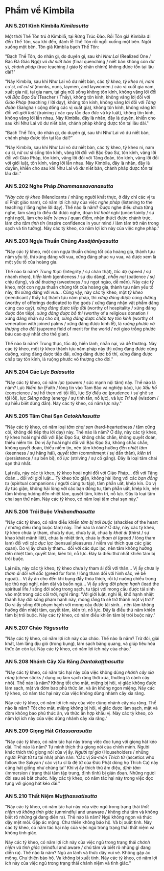 # Phẩm về Kimbila

### AN 5.201 Kinh Kimbila  *Kimilasutta*

Một thời Thế Tôn trú ở Kimbilā, tại Rừng Trúc Đào.
Rồi Tôn giả Kimbila đi đến Thế Tôn, sau khi đến, đảnh lễ Thế Tôn rồi ngồi xuống một bên. Ngồi xuống một bên, Tôn giả Kimbila bạch Thế Tôn:

"Bạch Thế Tôn, do nhân gì, do duyên gì, sau khi *Như Lai* (Realized One / Bậc Đã Giác Ngộ) *vô dư niết bàn* (final quenching / niết bàn không còn dư y), *chánh pháp* (true teaching / giáo lý chân chính) không được tồn tại lâu dài?"

"Này Kimbila, sau khi Như Lai vô dư niết bàn, các *tỳ kheo, tỳ kheo ni, nam cư sĩ, nữ cư sĩ* (monks, nuns, laymen, and laywomen / các vị xuất gia nam, xuất gia nữ, tại gia nam, tại gia nữ) sống không tôn kính, không vâng lời đối với *Bậc Đạo Sư* (Teacher / Thầy), không tôn kính, không vâng lời đối với *Giáo Pháp* (teaching / lời dạy), không tôn kính, không vâng lời đối với *Tăng đoàn* (Saṅgha / cộng đồng các vị xuất gia), không tôn kính, không vâng lời đối với *giới luật* (training / các quy tắc đạo đức và kỷ luật), không tôn kính, không vâng lời lẫn nhau. Này Kimbila, đây là nhân, đây là duyên, khiến cho sau khi Như Lai vô dư niết bàn, chánh pháp không được tồn tại lâu dài."

"Bạch Thế Tôn, do nhân gì, do duyên gì, sau khi Như Lai vô dư niết bàn, chánh pháp được tồn tại lâu dài?"

"Này Kimbila, sau khi Như Lai vô dư niết bàn, các tỳ kheo, tỳ kheo ni, nam cư sĩ, nữ cư sĩ sống tôn kính, vâng lời đối với Bậc Đạo Sư, tôn kính, vâng lời đối với Giáo Pháp, tôn kính, vâng lời đối với Tăng đoàn, tôn kính, vâng lời đối với giới luật, tôn kính, vâng lời lẫn nhau. Này Kimbila, đây là nhân, đây là duyên, khiến cho sau khi Như Lai vô dư niết bàn, chánh pháp được tồn tại lâu dài."

<!--pg-->
### AN 5.202 Nghe Pháp  *Dhammassavanasutta*

"*Này các tỳ kheo* (Mendicants / những người khất thực, ở đây chỉ các vị tu sĩ Phật giáo nam), có năm lợi ích này của việc *nghe pháp* (listening to the teaching / lắng nghe lời dạy). Thế nào là năm? Được nghe điều chưa từng nghe, làm sáng tỏ điều đã được nghe, đoạn trừ *hoài nghi* (uncertainty / sự nghi ngờ), làm cho *kiến* (views / quan điểm, nhận thức) được chánh trực, làm cho *tâm tịnh tín* (inspire confidence in your mind / làm tâm trở nên trong sạch và tin tưởng). Này các tỳ kheo, có năm lợi ích này của việc nghe pháp."

<!--pg-->
### AN 5.203 Ngựa Thuần Chủng  *Assājānīyasutta*

"Này các tỳ kheo, một con ngựa thuần chủng tốt của hoàng gia, thành tựu năm yếu tố, thì xứng đáng với vua, xứng đáng phục vụ vua, và được xem là một yếu tố của hoàng gia.

Thế nào là năm? *Trung thực* (Integrity / sự chân thật), *tốc độ* (speed / sự nhanh nhẹn), *hiền lành* (gentleness / sự dịu dàng), *nhẫn nại* (patience / sự chịu đựng), và *dễ thương* (sweetness / sự ngọt ngào, dễ mến). Này các tỳ kheo, một con ngựa thuần chủng tốt của hoàng gia, thành tựu năm yếu tố này, thì xứng đáng với vua... Cũng vậy, này các tỳ kheo, một *tỳ kheo* (mendicant / thầy tu) thành tựu năm pháp, thì *xứng đáng được cúng dường* (worthy of offerings dedicated to the gods / xứng đáng nhận vật phẩm dâng cúng cao quý), *xứng đáng được tiếp đãi* (worthy of hospitality / xứng đáng được đón tiếp), *xứng đáng được bố thí* (worthy of a religious donation / xứng đáng nhận sự cho đi), *xứng đáng được chắp tay tôn kính* (worthy of veneration with joined palms / xứng đáng được kính lễ), là *ruộng phước vô thượng cho đời* (supreme field of merit for the world / nơi gieo trồng phước báu cao quý nhất cho thế gian).

Thế nào là năm? Trung thực, tốc độ, hiền lành, nhẫn nại, và dễ thương. Này các tỳ kheo, một tỳ kheo thành tựu năm pháp này thì xứng đáng được cúng dường, xứng đáng được tiếp đãi, xứng đáng được bố thí, xứng đáng được chắp tay tôn kính, là ruộng phước vô thượng cho đời."

<!--pg-->
### AN 5.204 Các Lực  *Balasutta*

"Này các tỳ kheo, có năm *lực* (powers / sức mạnh nội tâm) này. Thế nào là năm? Lực *Niềm tin* (Faith / lòng tin vào Tam Bảo và nghiệp báo), lực *Xấu hổ* (conscience / sự hổ thẹn với tội lỗi), lực *Sợ điều ác* (prudence / sự ghê sợ tội lỗi), lực *Siêng năng* (energy / sự tinh tấn, nỗ lực), và lực *Trí tuệ* (wisdom / sự hiểu biết đúng đắn). Này các tỳ kheo, có năm lực này."

<!--pg-->
### AN 5.205 Tâm Chai Sạn  *Cetokhilasutta*

"Này các tỳ kheo, có năm loại *tâm chai sạn* (hard-heartedness / tâm cứng cỏi, không dễ tiếp thu lời dạy) này. Thế nào là năm? Ở đây, này các tỳ kheo, tỳ kheo hoài nghi đối với Bậc Đạo Sư, không chắc chắn, không quyết đoán, thiếu niềm tin. Do vị ấy hoài nghi đối với Bậc Đạo Sư, không chắc chắn, không quyết đoán, thiếu niềm tin, nên tâm không hướng đến *nhiệt tâm* (keenness / sự hăng hái), *quyết tâm* (commitment / sự dấn thân), *kiên trì* (persistence / sự bền bỉ), *nỗ lực* (striving / sự cố gắng). Đây là loại tâm chai sạn thứ nhất.

Lại nữa, này các tỳ kheo, tỳ kheo hoài nghi đối với Giáo Pháp... đối với Tăng đoàn... đối với giới luật... Tỳ kheo tức giận, không hài lòng với các *bạn đồng tu* (spiritual companions / người cùng tu tập), tâm phẫn uất, khép kín. Do vị ấy tức giận, không hài lòng với các bạn đồng tu, tâm phẫn uất, khép kín, nên tâm không hướng đến nhiệt tâm, quyết tâm, kiên trì, nỗ lực. Đây là loại tâm chai sạn thứ năm. Này các tỳ kheo, có năm loại tâm chai sạn này."

<!--pg-->
### AN 5.206 Trói Buộc  *Vinibandhasutta*

"Này các tỳ kheo, có năm điều khiến *tâm bị trói buộc* (shackles of the heart / những điều ràng buộc tâm) này. Thế nào là năm? Ở đây, này các tỳ kheo, tỳ kheo chưa ly tham, chưa ly dục, chưa ly ái, chưa ly *khát ái* (thirst / sự khao khát mãnh liệt), chưa ly nhiệt tình, chưa ly *tham ái* (greed / lòng tham lam) đối với các *dục lạc* (sensual pleasures / niềm vui thích qua các giác quan). Do vị ấy chưa ly tham... đối với các dục lạc, nên tâm không hướng đến nhiệt tâm, quyết tâm, kiên trì, nỗ lực. Đây là điều thứ nhất khiến tâm bị trói buộc.

Lại nữa, này các tỳ kheo, tỳ kheo chưa ly tham ái đối với thân... Vị ấy chưa ly *tham ái đối với sắc* (greed for form / lòng tham đối với hình sắc, vẻ bề ngoài)... Vị ấy ăn cho đến khi bụng đầy thỏa thích, rồi tự nuông chiều trong lạc thú ngủ nghỉ, nằm dài và buồn ngủ... Vị ấy *sống đời phạm hạnh* (lead the spiritual life / sống đời sống trong sạch, tu tập) với mong cầu được tái sinh vào một trong các cõi trời, nghĩ rằng: 'Với giới luật, nghi lễ, khổ hạnh nhiệt thành hay đời sống phạm hạnh này, mong rằng ta sẽ trở thành một vị trời!' Do vị ấy sống đời phạm hạnh với mong cầu được tái sinh... nên tâm không hướng đến nhiệt tâm, quyết tâm, kiên trì, nỗ lực. Đây là điều thứ năm khiến tâm bị trói buộc. Này các tỳ kheo, có năm điều khiến tâm bị trói buộc này."

<!--pg-->
### AN 5.207 Cháo  *Yāgusutta*

"Này các tỳ kheo, có năm lợi ích này của cháo. Thế nào là năm? Trừ đói, giải khát, làm lắng dịu gió (trong bụng), làm sạch bàng quang, và giúp tiêu hóa thức ăn còn lại. Này các tỳ kheo, có năm lợi ích này của cháo."

<!--pg-->
### AN 5.208 Nhánh Cây Xỉa Răng  *Dantakaṭṭhasutta*

"Này các tỳ kheo, có năm tác hại này của việc không dùng *nhánh cây xỉa răng* (chew sticks / dụng cụ làm sạch răng thời xưa, thường là cành cây nhỏ). Thế nào là năm? Không tốt cho mắt, miệng bị hôi, vị giác không được làm sạch, mật và đờm bao phủ thức ăn, và ăn không ngon miệng. Này các tỳ kheo, có năm tác hại này của việc không dùng nhánh cây xỉa răng.

Này các tỳ kheo, có năm lợi ích này của việc dùng nhánh cây xỉa răng. Thế nào là năm? Tốt cho mắt, miệng không bị hôi, vị giác được làm sạch, mật và đờm không bao phủ thức ăn, và thức ăn hợp khẩu vị. Này các tỳ kheo, có năm lợi ích này của việc dùng nhánh cây xỉa răng."

<!--pg-->
### AN 5.209 Giọng Hát  *Gītassarasutta*

"Này các tỳ kheo, có năm tác hại này trong việc đọc tụng với giọng hát kéo dài. Thế nào là năm? Tự mình thích thú giọng nói của chính mình. Người khác thích thú giọng nói của vị ấy. *Người tại gia* (Householders / những người Phật tử tu tại nhà) phàn nàn: 'Các vị *Sa-môn Thích tử* (ascetics who follow the Sakyan / các vị tu sĩ là đệ tử của Đức Phật dòng họ Thích Ca) này cũng hát giống như chúng ta!' Khi vị ấy thích thú âm điệu, *định tâm* (immersion / trạng thái tâm tập trung, định tĩnh) bị gián đoạn. Những người đời sau sẽ bắt chước. Này các tỳ kheo, có năm tác hại này trong việc đọc tụng với giọng hát kéo dài."

<!--pg-->
### AN 5.210 Thất Niệm  *Muṭṭhassatisutta*

"Này các tỳ kheo, có năm tác hại này của việc ngủ trong trạng thái *thất niệm và không tỉnh giác* (unmindful and unaware / không chú tâm và không biết rõ những gì đang diễn ra). Thế nào là năm? Ngủ không ngon và thức dậy mệt mỏi. Gặp ác mộng. Chư thiên không bảo hộ. Và bị xuất tinh. Này các tỳ kheo, có năm tác hại này của việc ngủ trong trạng thái thất niệm và không tỉnh giác.

Này các tỳ kheo, có năm lợi ích này của việc ngủ trong trạng thái *chánh niệm và tỉnh giác* (mindful and aware / chú tâm và biết rõ những gì đang diễn ra). Thế nào là năm? Ngủ an lành và thức dậy vui vẻ. Không gặp ác mộng. Chư thiên bảo hộ. Và không bị xuất tinh. Này các tỳ kheo, có năm lợi ích này của việc ngủ trong trạng thái chánh niệm và tỉnh giác."